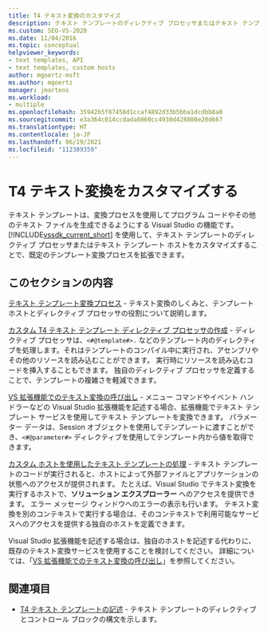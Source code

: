 ```yaml
---
title: T4 テキスト変換のカスタマイズ
description: テキスト テンプレートのディレクティブ プロセッサまたはテキスト テンプレート ホストをカスタマイズすることで、既定のテンプレート変換プロセスを拡張する方法について説明します。
ms.custom: SEO-VS-2020
ms.date: 11/04/2016
ms.topic: conceptual
helpviewer_keywords:
- text templates, API
- text templates, custom hosts
author: mgoertz-msft
ms.author: mgoertz
manager: jmartens
ms.workload:
- multiple
ms.openlocfilehash: 35942b5f87458d1ccaf4892d33b5bba1dcdbb8a0
ms.sourcegitcommit: e3a364c014ccdada0860cc4930d428808e20d667
ms.translationtype: HT
ms.contentlocale: ja-JP
ms.lasthandoff: 06/19/2021
ms.locfileid: "112389359"
---
```

# <a name="customize-t4-text-transformation"></a>T4 テキスト変換をカスタマイズする

テキスト テンプレートは、変換プロセスを使用してプログラム コードやその他のテキスト ファイルを生成できるようにする Visual Studio の機能です。 [!INCLUDE[vssdk_current_short](../modeling/includes/vssdk_current_short_md.md)] を使用して、テキスト テンプレートのディレクティブ プロセッサまたはテキスト テンプレート ホストをカスタマイズすることで、既定のテンプレート変換プロセスを拡張できます。

## <a name="in-this-section"></a>このセクションの内容

 [テキスト テンプレート変換プロセス](../modeling/the-text-template-transformation-process.md) - テキスト変換のしくみと、テンプレート ホストとディレクティブ プロセッサの役割について説明します。

 [カスタム T4 テキスト テンプレート ディレクティブ プロセッサの作成](../modeling/creating-custom-t4-text-template-directive-processors.md) - ディレクティブ プロセッサは、`<#@template#>.` などのテンプレート内のディレクティブを処理します。それはテンプレートのコンパイル中に実行され、アセンブリやその他のリソースを読み込むことができます。 実行時にリソースを読み込むコードを挿入することもできます。 独自のディレクティブ プロセッサを定義することで、テンプレートの複雑さを軽減できます。

 [VS 拡張機能でのテキスト変換の呼び出し](../modeling/invoking-text-transformation-in-a-vs-extension.md) - メニュー コマンドやイベント ハンドラーなどの Visual Studio 拡張機能を記述する場合、拡張機能でテキスト テンプレート サービスを使用してテキスト テンプレートを変換できます。 パラメーター データは、Session オブジェクトを使用してテンプレートに渡すことができ、`<#@parameter#>` ディレクティブを使用してテンプレート内から値を取得できます。

 [カスタム ホストを使用したテキスト テンプレートの処理](../modeling/processing-text-templates-by-using-a-custom-host.md) - テキスト テンプレートのコードが実行されると、ホストによって外部ファイルとアプリケーションの状態へのアクセスが提供されます。 たとえば、Visual Studio でテキスト変換を実行するホストで、**ソリューション エクスプローラー** へのアクセスを提供できます。 エラー メッセージ ウィンドウへのエラーの表示も行います。 テキスト変換を別のコンテキストで実行する場合は、そのコンテキストで利用可能なサービスへのアクセスを提供する独自のホストを定義できます。

 Visual Studio 拡張機能を記述する場合は、独自のホストを記述する代わりに、既存のテキスト変換サービスを使用することを検討してください。 詳細については、「[VS 拡張機能でのテキスト変換の呼び出し](../modeling/invoking-text-transformation-in-a-vs-extension.md)」を参照してください。

## <a name="reference"></a>関連項目

- [T4 テキスト テンプレートの記述](../modeling/writing-a-t4-text-template.md) - テキスト テンプレートのディレクティブとコントロール ブロックの構文を示します。
